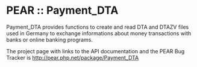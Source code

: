 PEAR :: Payment_DTA
===================

Payment_DTA provides functions to create and read DTA and DTAZV files used in
Germany to exchange informations about money transactions with banks or online
banking programs.

The project page with links to the API documentation and the PEAR Bug Tracker is
http://pear.php.net/package/Payment_DTA


